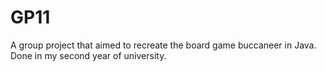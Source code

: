 # GP11

A group project that aimed to recreate the board game buccaneer in Java. Done in my second year of university.
